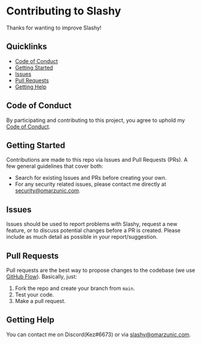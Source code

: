 # Contributing to Slashy

Thanks for wanting to improve Slashy!

## Quicklinks

* [Code of Conduct](#code-of-conduct)
* [Getting Started](#getting-started)
* [Issues](#issues)
* [Pull Requests](#pull-requests)
* [Getting Help](#getting-help)

## Code of Conduct

By participating and contributing to this project, you agree to uphold
my [Code of Conduct](https://github.com/omznc/slashy/blob/main/CODE_OF_CONDUCT.md).

## Getting Started

Contributions are made to this repo via Issues and Pull Requests (PRs). A few general guidelines that cover both:

* Search for existing Issues and PRs before creating your own.
* For any security related issues, please contact me directly
  at [security@omarzunic.com](mailto:security@omarzunic.com).

## Issues

Issues should be used to report problems with Slashy, request a new feature, or to discuss potential changes before a PR
is created. Please include as much detail as possible in your report/suggestion.

## Pull Requests

Pull requests are the best way to propose changes to the codebase (we
use [GitHub Flow](https://guides.github.com/introduction/flow/index.html)).
Basically, just:

1. Fork the repo and create your branch from `main`.
2. Test your code.
3. Make a pull request.

## Getting Help

You can contact me on Discord(Kez#6673) or via [slashy@omarzunic.com](mailto:slashy@omarzunic.com).
